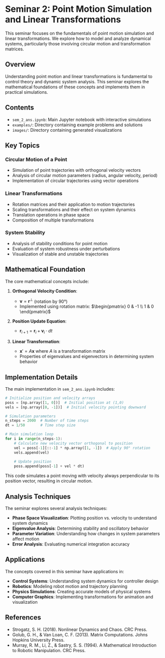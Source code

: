 # Seminar 2: Point Motion Simulation and Linear Transformations

This seminar focuses on the fundamentals of point motion simulation and linear transformations. We explore how to model and analyze dynamical systems, particularly those involving circular motion and transformation matrices.

## Overview

Understanding point motion and linear transformations is fundamental to control theory and dynamic system analysis. This seminar explores the mathematical foundations of these concepts and implements them in practical simulations.

## Contents

- `sem_2_ans.ipynb`: Main Jupyter notebook with interactive simulations
- `examples/`: Directory containing example problems and solutions
- `images/`: Directory containing generated visualizations

## Key Topics

### Circular Motion of a Point
- Simulation of point trajectories with orthogonal velocity vectors
- Analysis of circular motion parameters (radius, angular velocity, period)
- Implementation of circular trajectories using vector operations

### Linear Transformations
- Rotation matrices and their application to motion trajectories
- Scaling transformations and their effect on system dynamics
- Translation operations in phase space
- Composition of multiple transformations

### System Stability
- Analysis of stability conditions for point motion
- Evaluation of system robustness under perturbations
- Visualization of stable and unstable trajectories

## Mathematical Foundation

The core mathematical concepts include:

1. **Orthogonal Velocity Condition**:
   - $\mathbf{v} = \mathbf{r}^{\perp}$ (rotation by 90°)
   - Implemented using rotation matrix: $\begin{pmatrix} 0 & -1 \\ 1 & 0 \end{pmatrix}$

2. **Position Update Equation**:
   - $\mathbf{r}_{i+1} = \mathbf{r}_i + \mathbf{v}_i \cdot dt$

3. **Linear Transformation**:
   - $\mathbf{x}' = A\mathbf{x}$ where $A$ is a transformation matrix
   - Properties of eigenvalues and eigenvectors in determining system behavior

## Implementation Details

The main implementation in `sem_2_ans.ipynb` includes:

```python
# Initialize position and velocity arrays
poss = [np.array([1, 0])]  # Initial position at (1,0)
vels = [np.array([0, -1])]  # Initial velocity pointing downward

# Simulation parameters
n_steps = 2000  # Number of time steps
dt = 1/50       # Time step size

# Main simulation loop
for i in range(n_steps-1):
    # Calculate new velocity vector orthogonal to position
    vel = poss[-1][::-1] * np.array([1, -1])  # Apply 90° rotation
    vels.append(vel)
    
    # Update position
    poss.append(poss[-1] + vel * dt)
```

This code simulates a point moving with velocity always perpendicular to its position vector, resulting in circular motion.

## Analysis Techniques

The seminar explores several analysis techniques:

- **Phase Space Visualization**: Plotting position vs. velocity to understand system dynamics
- **Eigenvalue Analysis**: Determining stability and oscillatory behavior
- **Parameter Variation**: Understanding how changes in system parameters affect motion
- **Error Analysis**: Evaluating numerical integration accuracy

## Applications

The concepts covered in this seminar have applications in:

- **Control Systems**: Understanding system dynamics for controller design
- **Robotics**: Modeling robot motion and trajectory planning
- **Physics Simulations**: Creating accurate models of physical systems
- **Computer Graphics**: Implementing transformations for animation and visualization

## References

- Strogatz, S. H. (2018). Nonlinear Dynamics and Chaos. CRC Press.
- Golub, G. H., & Van Loan, C. F. (2013). Matrix Computations. Johns Hopkins University Press.
- Murray, R. M., Li, Z., & Sastry, S. S. (1994). A Mathematical Introduction to Robotic Manipulation. CRC Press. 